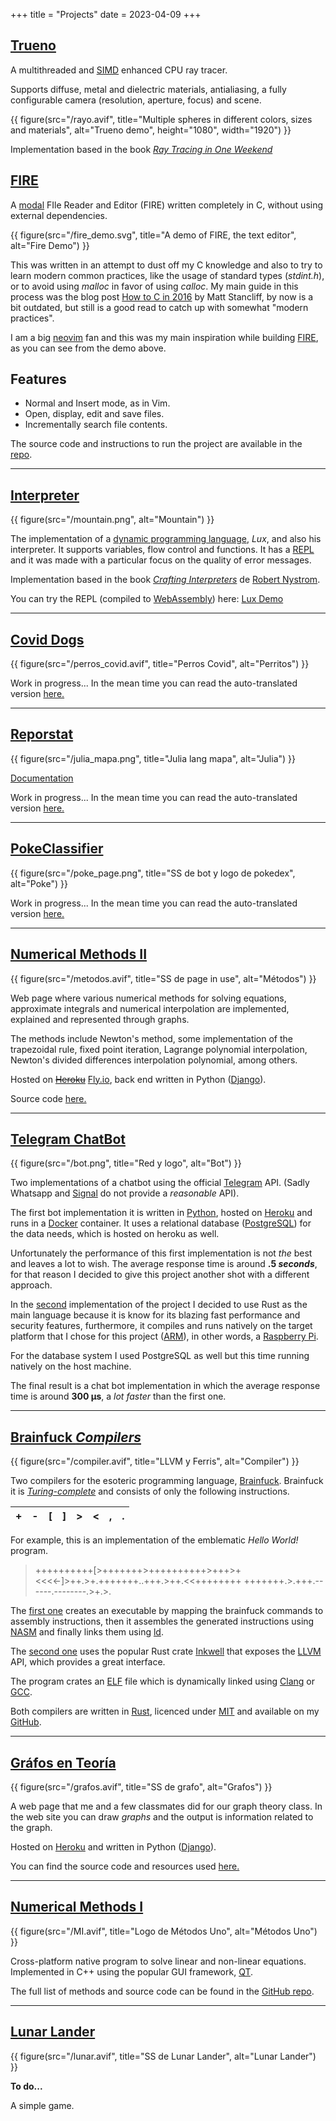 +++
title = "Projects"
date = 2023-04-09
+++

## [Trueno](https://github.com/mucinoab/trueno)

A multithreaded and
[SIMD](https://en.wikipedia.org/wiki/Single_instruction,_multiple_data)
enhanced CPU ray tracer.

Supports diffuse, metal and dielectric materials, antialiasing, a fully
configurable camera (resolution, aperture, focus) and scene.

{{ figure(src="/rayo.avif", title="Multiple spheres in different colors, sizes
and materials", alt="Trueno demo", height="1080", width="1920") }}

Implementation based in the book [_Ray Tracing in One Weekend_](https://raytracing.github.io/books/RayTracingInOneWeekend.html)

## [FIRE](https://github.com/mucinoab/FIRE)

A [modal](https://wincent.com/wiki/Modal_editor) FIle Reader and Editor (FIRE)
written completely in C, without using external dependencies.

{{ figure(src="/fire_demo.svg", title="A demo of FIRE, the text editor",
alt="Fire Demo") }}

This was written in an attempt to dust off my C knowledge and also to try to
learn modern common practices, like the usage of standard types (_stdint.h_),
or to avoid using _malloc_ in favor of using _calloc_. My main guide in
this process was the blog post [How to C in 2016](https://matt.sh/howto-c) by
Matt Stancliff, by now is a bit outdated, but still is a good read to catch up
with somewhat "modern practices".


I am a big [neovim](https://neovim.io/) fan and this was my main inspiration
while building [FIRE](https://github.com/mucinoab/FIRE), as you can see from
the demo above.

## Features
   - Normal and Insert mode, as in Vim.
   - Open, display, edit and save files.
   - Incrementally search file contents.

The source code and instructions to run the project are available in the
[repo](https://github.com/mucinoab/FIRE).

-------------------------------------------------------------------------------

## [Interpreter](https://github.com/mucinoab/Lux)
{{ figure(src="/mountain.png", alt="Mountain") }}

The implementation of a [dynamic programming
language](https://en.wikipedia.org/wiki/Dynamic_programming_language), _Lux_,
and also his interpreter. It supports variables, flow control and functions.
It has a 
[REPL](https://en.wikipedia.org/wiki/Read%E2%80%93eval%E2%80%93print_loop)
 and it was made with a particular focus on the quality of error messages.

Implementation based in the book [_Crafting
Interpreters_](https://craftinginterpreters.com/) de [Robert Nystrom](https://github.com/munificent).

You can try the REPL (compiled to [WebAssembly](https://webassembly.org/)) here:
[Lux Demo](/lux/lux_demo.html)

-------------------------------------------------------------------------------
## [Covid Dogs](https://www.gaceta.unam.mx/reconocimiento-a-la-fmvz-por-proyecto-sobre-covid-19/)
{{ figure(src="/perros_covid.avif", title="Perros Covid", alt="Perritos") }}

Work in progress... In the mean time you can read the auto-translated version
[here.](https://mucinoab-github-io.translate.goog/proyectos/?_x_tr_sl=es&_x_tr_tl=en&_x_tr_hl=es-419&_x_tr_pto=wapp)

-------------------------------------------------------------------------------
## [Reporstat](https://github.com/mucinoab/Reporstat)
{{ figure(src="/julia_mapa.png", title="Julia lang mapa", alt="Julia") }}

[Documentation](https://mucinoab.github.io/Reporstat/dev/)  

Work in progress... In the mean time you can read the auto-translated version
[here.](https://mucinoab-github-io.translate.goog/proyectos/?_x_tr_sl=es&_x_tr_tl=en&_x_tr_hl=es-419&_x_tr_pto=wapp)

<!-- more -->
-------------------------------------------------------------------------------
## [PokeClassifier](https://github.com/mucinoab/Poke-Classifier)
{{ figure(src="/poke_page.png", title="SS de bot y logo de pokedex", alt="Poke") }}

Work in progress... In the mean time you can read the auto-translated version
[here.](https://mucinoab-github-io.translate.goog/proyectos/?_x_tr_sl=es&_x_tr_tl=en&_x_tr_hl=es-419&_x_tr_pto=wapp)

-------------------------------------------------------------------------------
## [Numerical Methods II](https://metodos-dos.fly.dev/)
{{ figure(src="/metodos.avif", title="SS de page in use", alt="Métodos") }}

Web page where various numerical methods for solving equations, approximate
integrals and numerical interpolation are implemented, explained and
represented through graphs.

The methods include Newton's method, some implementation of the trapezoidal
rule, fixed point iteration, Lagrange polynomial interpolation, Newton's
divided differences interpolation polynomial, among others.

Hosted on ~~[Heroku](https://www.heroku.com/what#)~~ [Fly.io](https://fly.io/),
back end written in Python ([Django](https://www.djangoproject.com)). 

Source code [here.](https://github.com/mucinoab/MII)

-------------------------------------------------------------------------------
## [Telegram ChatBot](https://github.com/mucinoab/SistemedicBotRust)
{{ figure(src="/bot.png", title="Red y logo", alt="Bot") }}

Two implementations of a chatbot using the official [Telegram](https://telegram.org/) API.
(Sadly Whatsapp and [Signal](https://www.signal.org/) do not provide a
_reasonable_ API).

The first bot implementation it is written in
[Python](https://www.python.org/), hosted on
[Heroku](https://www.heroku.com/what#) and runs in a
[Docker](https://www.docker.com/) container. It uses a relational database
([PostgreSQL](https://www.postgresql.org/)) for the data needs, which is hosted
on heroku as well. 

Unfortunately the performance of this first implementation is not _the_ best and
leaves a lot to wish. The average response time is around  **.5 _seconds_**, for
that reason I decided to give this project another shot with a different approach.

In the [second](https://github.com/mucinoab/SistemedicBotRust) implementation of
the project I decided to use Rust as the main language because it is know for
its blazing fast performance and security features, furthermore, it compiles and
runs natively on the target platform that I chose for this project ([ARM](https://en.wikipedia.org/wiki/ARM_architecture)), in other words, a [Raspberry Pi](https://en.wikipedia.org/wiki/Raspberry_Pi).

For the database system I used PostgreSQL as well but this time running
natively on the host machine.

The final result is a chat bot implementation in which the average response time
is around **300 µs**, a _lot faster_ than the first one.

-------------------------------------------------------------------------------
## [Brainfuck _Compilers_](https://github.com/mucinoab/BrainFCompiler-LLVM)
{{ figure(src="/compiler.avif", title="LLVM y Ferris", alt="Compiler") }}

Two compilers for the esoteric programming language, [Brainfuck](https://en.wikipedia.org/wiki/Brainfuck). Brainfuck it is [_Turing-complete_](https://en.wikipedia.org/wiki/Turing_completeness) and consists of only the following instructions. 

| + | - | [ | ] | > | < | , | . |
|---|---|---|---|---|---|---|---|     

For example, this is an implementation of the emblematic _Hello World!_ program.

> ++++++++++[>+++++++>++++++++++>+++>+<<<<-]>++.>+.+++++++..+++.>++.<<++++++++
+++++++.>.+++.------.--------.>+.>.

The [first one](https://github.com/mucinoab/BrainFCompiler) creates an
executable by mapping the brainfuck commands to assembly instructions, then it
assembles the generated instructions using [NASM](https://en.wikipedia.org/wiki/Netwide_Assembler) and finally links them using [ld](https://www.gnu.org/software/binutils/).

The [second one](https://github.com/mucinoab/BrainFCompiler-LLVM) uses the
popular Rust crate [Inkwell](https://lib.rs/crates/inkwell) that exposes the [LLVM](https://en.wikipedia.org/wiki/LLVM) API, which provides a great interface.

The program crates an [ELF](https://en.wikipedia.org/wiki/Executable_and_Linkable_Format) file which is dynamically linked using [Clang](https://en.wikipedia.org/wiki/Clang) or [GCC](https://en.wikipedia.org/wiki/GNU_Compiler_Collection).

Both compilers are written in [Rust](https://www.rust-lang.org/), licenced under [MIT](https://opensource.org/licenses/mit) and available on my [GitHub](https://github.com/mucinoab/).

-------------------------------------------------------------------------------

## [Gráfos en Teoría](https://github.com/mucinoab/TG)
{{ figure(src="/grafos.avif", title="SS de grafo", alt="Grafos") }}

A web page that me and a few classmates did for our graph theory class. In the web site you can draw _graphs_ and the output is information related to the graph.

Hosted on [Heroku](https://www.heroku.com/what#) and written in Python ([Django](https://www.djangoproject.com/)).

You can find the source code and resources used [here.](https://github.com/mucinoab/TG)

-------------------------------------------------------------------------------

## [Numerical Methods I](https://github.com/mucinoab/SM)
{{ figure(src="/MI.avif", title="Logo de Métodos Uno", alt="Métodos Uno") }}

Cross-platform native program to solve linear and non-linear equations.
Implemented in C++ using the popular GUI framework, [QT](https://www.qt.io/).

The full list of methods and source code can be found in the [GitHub repo](https://github.com/mucinoab/SM).

-------------------------------------------------------------------------------
## [Lunar Lander](https://github.com/mucinoab/LunarLanderRs)
{{ figure(src="/lunar.avif", title="SS de Lunar Lander", alt="Lunar Lander") }}

**To do...**

A simple game.
